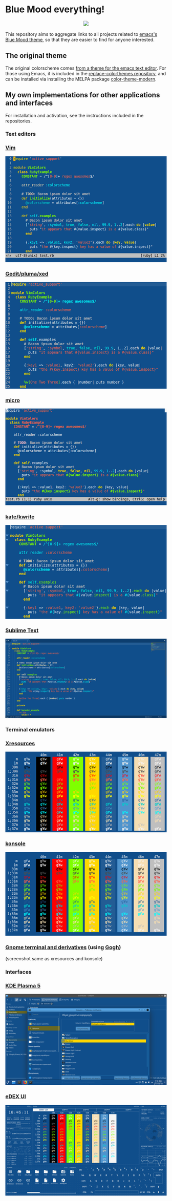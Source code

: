 # Blue Mood everything!
<p align="center"><img src="https://avatars3.githubusercontent.com/u/48550867"></p>

This repository aims to aggregate links to all projects related to [emacs's Blue Mood theme](https://emacsthemes.com/themes/blue-mood-theme.html), so that they are easier to find for anyone interested.

## The original theme

The original colorscheme comes [from a theme for the emacs text editor](https://emacsthemes.com/themes/blue-mood-theme.html). For those using Emacs, it is included in the [replace-colorthemes repository](https://github.com/emacs-jp/replace-colorthemes), and can be installed via installing the MELPA package [color-theme-modern](http://melpa.org/#/color-theme-modern).

## My own implementations for other applications and interfaces
For installation and activation, see the instructions included in the repositories.

### Text editors

### [Vim](https://github.com/lmintmate/blue-mood-vim)
![vim screenshot](screenshots/vim-screenshot.png)
### [Gedit/pluma/xed](https://github.com/lmintmate/blue-mood-gedit)
![xed/gedit screenshot](screenshots/gedit-screenshot.png)
### [micro](https://github.com/lmintmate/blue-mood-micro)
![micro screenshot](screenshots/micro-screenshot.png)
### [kate/kwrite](https://github.com/lmintmate/blue-mood-kate)
![kate screenshot](screenshots/kate-screenshot.png)
### [Sublime Text](https://github.com/lmintmate/blue-mood-sublime)
![sublime-text screenshot](screenshots/sublime-screenshot.png)

### Terminal emulators

### [Xresources](https://github.com/lmintmate/blue-mood-xresources)
![xresources screenshot](screenshots/xresources-screenshot.png)
### [konsole](https://github.com/lmintmate/blue-mood-konsole)
![konsole screenshot](screenshots/konsole-screenshot.png)
### [Gnome terminal and derivatives](https://gist.github.com/lmintmate/176a3c1b322726fbad7da6b1c60fe014) (using [Gogh](https://github.com/Mayccoll/Gogh))
(screenshot same as xresources and konsole)

### Interfaces

### [KDE Plasma 5](https://github.com/lmintmate/blue-mood-kde-color-scheme)
![kde plasma screenshot](screenshots/kde-color-scheme-screenshot.png)
### [eDEX UI](https://github.com/lmintmate/blue-mood-edex-ui)
![edex ui screenshot](screenshots/blue-mood-edex-screenshot.png)
